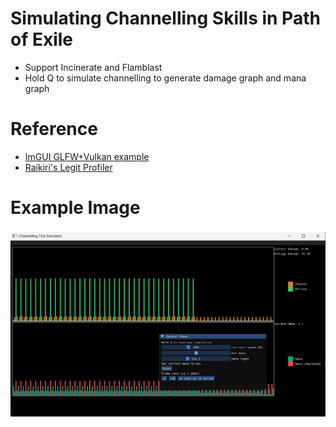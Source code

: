 # Simulating Channelling Skills in Path of Exile

- Support Incinerate and Flamblast
- Hold Q to simulate channelling to generate damage graph and mana graph

# Reference
- [ImGUI GLFW+Vulkan example](https://github.com/ocornut/imgui/blob/master/examples/example_glfw_vulkan/main.cpp)
- [Raikiri's Legit Profiler](https://github.com/Raikiri/LegitProfiler/tree/3b352b67920d349c321d13c07da8e6856c687ee0)

# Example Image
![alt text](https://github.com/snyokang/ChannellingTickSimulator/blob/master/TickSim/example.png)